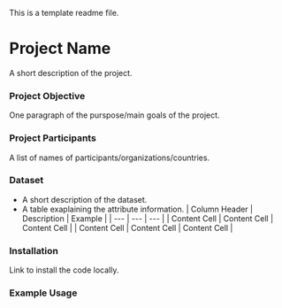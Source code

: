 This is a template readme file.
# Project Name
A short description of the project.
### Project Objective
One paragraph of the purspose/main goals of the project.
### Project Participants
A list of names of participants/organizations/countries.
### Dataset
* A short description of the dataset.
* A table exaplaining the attribute information.
| Column Header | Description | Example | 
| --- | --- | --- |
| Content Cell | Content Cell | Content Cell |
| Content Cell | Content Cell | Content Cell |
### Installation
Link to install the code locally.
### Example Usage



